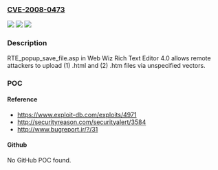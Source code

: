 ### [CVE-2008-0473](https://cve.mitre.org/cgi-bin/cvename.cgi?name=CVE-2008-0473)
![](https://img.shields.io/static/v1?label=Product&message=n%2Fa&color=blue)
![](https://img.shields.io/static/v1?label=Version&message=n%2Fa&color=blue)
![](https://img.shields.io/static/v1?label=Vulnerability&message=n%2Fa&color=brighgreen)

### Description

RTE_popup_save_file.asp in Web Wiz Rich Text Editor 4.0 allows remote attackers to upload (1) .html and (2) .htm files via unspecified vectors.

### POC

#### Reference
- https://www.exploit-db.com/exploits/4971
- http://securityreason.com/securityalert/3584
- http://www.bugreport.ir/?/31

#### Github
No GitHub POC found.

